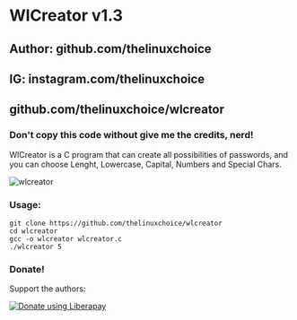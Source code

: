 # WlCreator v1.3
## Author: github.com/thelinuxchoice
## IG: instagram.com/thelinuxchoice
## github.com/thelinuxchoice/wlcreator
### Don't copy this code without give me the credits, nerd! 

WlCreator is a C program that can create all possibilities of passwords, and you can choose Lenght, Lowercase, Capital, Numbers and Special Chars.

![wlcreator](https://user-images.githubusercontent.com/34893261/41489535-b6fb8902-70c6-11e8-9071-f3da8f987a2a.png)

### Usage:
```
git clone https://github.com/thelinuxchoice/wlcreator
cd wlcreator
gcc -o wlcreator wlcreator.c
./wlcreator 5
```

### Donate!
Support the authors:

<noscript><a href="https://liberapay.com/thelinuxchoice/donate"><img alt="Donate using Liberapay" src="https://liberapay.com/assets/widgets/donate.svg"></a></noscript>
